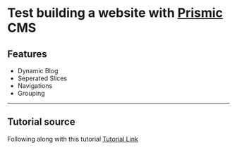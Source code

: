 # Test building a website with [Prismic](https://prismic.io) CMS

## Features
- Dynamic Blog
- Seperated Slices
- Navigations
- Grouping

---

## Tutorial source
Following along with this tutorial [Tutorial Link](https://www.youtube.com/watch?v=Cc37uTnbEos&t=4654s)